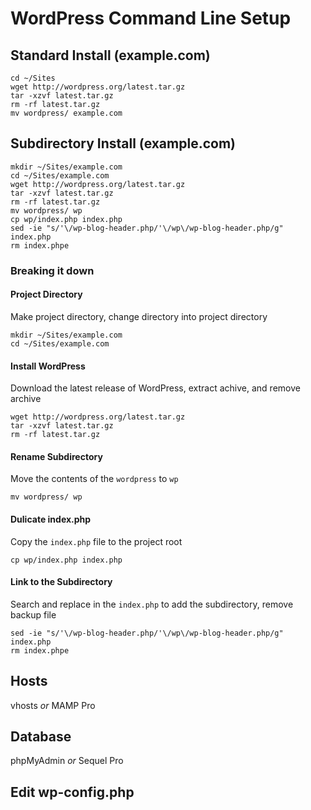 # WordPress Command Line Setup

## Standard Install (example.com)
```
cd ~/Sites
wget http://wordpress.org/latest.tar.gz
tar -xzvf latest.tar.gz
rm -rf latest.tar.gz
mv wordpress/ example.com
```

## Subdirectory Install (example.com)
```
mkdir ~/Sites/example.com
cd ~/Sites/example.com
wget http://wordpress.org/latest.tar.gz
tar -xzvf latest.tar.gz
rm -rf latest.tar.gz
mv wordpress/ wp
cp wp/index.php index.php
sed -ie "s/'\/wp-blog-header.php/'\/wp\/wp-blog-header.php/g" index.php
rm index.phpe
```

### Breaking it down

#### Project Directory
Make project directory, change directory into project directory 
```
mkdir ~/Sites/example.com
cd ~/Sites/example.com
```

#### Install WordPress
Download the latest release of WordPress, extract achive, and remove archive
```
wget http://wordpress.org/latest.tar.gz
tar -xzvf latest.tar.gz
rm -rf latest.tar.gz
```

#### Rename Subdirectory
Move the contents of the ```wordpress``` to ```wp``` 
```
mv wordpress/ wp
```

#### Dulicate index.php
Copy the ```index.php``` file to the project root
```
cp wp/index.php index.php
```

#### Link to the Subdirectory
Search and replace in the ```index.php``` to add the subdirectory, remove backup file
```
sed -ie "s/'\/wp-blog-header.php/'\/wp\/wp-blog-header.php/g" index.php
rm index.phpe
```

## Hosts

vhosts _or_ MAMP Pro

## Database

phpMyAdmin _or_ Sequel Pro

## Edit wp-config.php
